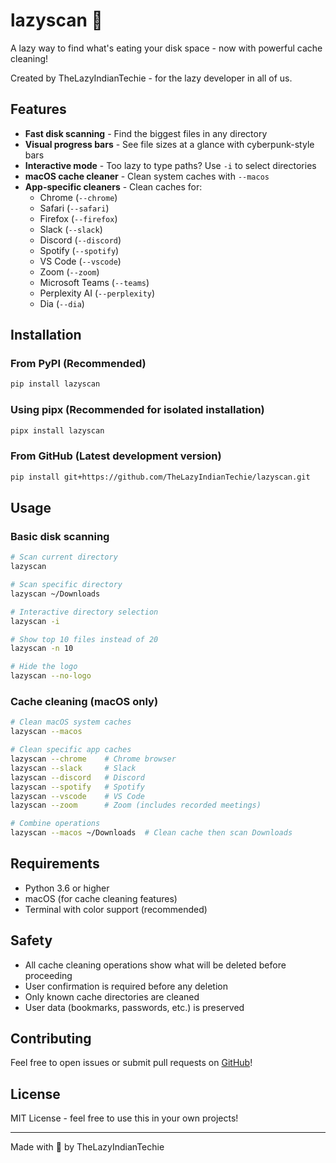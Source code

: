 # lazyscan 🚀

A lazy way to find what's eating your disk space - now with powerful cache cleaning!

Created by TheLazyIndianTechie - for the lazy developer in all of us.

## Features

- **Fast disk scanning** - Find the biggest files in any directory
- **Visual progress bars** - See file sizes at a glance with cyberpunk-style bars
- **Interactive mode** - Too lazy to type paths? Use `-i` to select directories
- **macOS cache cleaner** - Clean system caches with `--macos`
- **App-specific cleaners** - Clean caches for:
  - Chrome (`--chrome`)
  - Safari (`--safari`)
  - Firefox (`--firefox`)
  - Slack (`--slack`)
  - Discord (`--discord`)
  - Spotify (`--spotify`)
  - VS Code (`--vscode`)
  - Zoom (`--zoom`)
  - Microsoft Teams (`--teams`)
  - Perplexity AI (`--perplexity`)
  - Dia (`--dia`)

## Installation

### From PyPI (Recommended)
```bash
pip install lazyscan
```

### Using pipx (Recommended for isolated installation)
```bash
pipx install lazyscan
```

### From GitHub (Latest development version)
```bash
pip install git+https://github.com/TheLazyIndianTechie/lazyscan.git
```

## Usage

### Basic disk scanning
```bash
# Scan current directory
lazyscan

# Scan specific directory
lazyscan ~/Downloads

# Interactive directory selection
lazyscan -i

# Show top 10 files instead of 20
lazyscan -n 10

# Hide the logo
lazyscan --no-logo
```

### Cache cleaning (macOS only)
```bash
# Clean macOS system caches
lazyscan --macos

# Clean specific app caches
lazyscan --chrome    # Chrome browser
lazyscan --slack     # Slack
lazyscan --discord   # Discord
lazyscan --spotify   # Spotify
lazyscan --vscode    # VS Code
lazyscan --zoom      # Zoom (includes recorded meetings)

# Combine operations
lazyscan --macos ~/Downloads  # Clean cache then scan Downloads
```

## Requirements

- Python 3.6 or higher
- macOS (for cache cleaning features)
- Terminal with color support (recommended)

## Safety

- All cache cleaning operations show what will be deleted before proceeding
- User confirmation is required before any deletion
- Only known cache directories are cleaned
- User data (bookmarks, passwords, etc.) is preserved

## Contributing

Feel free to open issues or submit pull requests on [GitHub](https://github.com/TheLazyIndianTechie/lazyscan)!

## License

MIT License - feel free to use this in your own projects!

---

Made with 💜 by TheLazyIndianTechie
